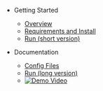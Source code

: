 * Getting Started
	* [Overview](/)
	* [Requirements and Install](/?id=requirements-and-install)
	* [Run (short version)](/?id=run-short-version)
	
* Documentation
	* [Config Files](/config-files.md)
	* [Run (long version)](/run.md)
	* [![Demo Video](/_images/arch.drawio.png)](/videos/zenko.webm "Connector Demo")
